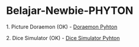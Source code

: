 # Belajar-Newbie-PHYTON
<p>
1. Picture Doraemon (OK) - <a href="https://github.com/adwisravi/Belajar-Newbie-PHYTON/commit/ebfd4c8c9a1d445c57ac377e1c90dcbbb1bb62ed">Doraemon Pyhton<a/>
</p>
2. Dice Simulator (OK) - <a href="https://github.com/adwisravi/Belajar-Newbie-PHYTON/commit/ff81016b0a2fc5a94af458563a84df7df8efe702">Dice Simulator Pyhton<a/>

